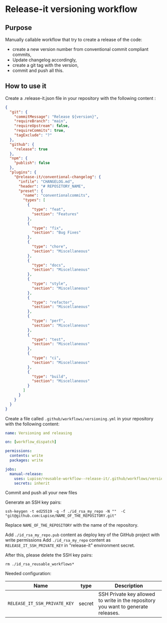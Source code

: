 # Release-it versioning workflow

## Purpose

Manually callable workflow that try to create a release of the code:
- create a new version number from conventional commit compliant commits,
- Update changelog accordingly,
- create a git tag with the version,
- commit and push all this.

## How to use it

Create a .release-it.json file in your repository with the following content : 

```json
{
  "git": {
    "commitMessage": "Release ${version}",
    "requireBranch": "main",
    "requireUpstream": false,
    "requireCommits": true,
    "tagExclude": "?"
  },
  "github": {
    "release": true
  },
  "npm": {
    "publish": false
  },
  "plugins": {
    "@release-it/conventional-changelog": {
      "infile": "CHANGELOG.md",
      "header": "# REPOSITORY_NAME",
      "preset": {
        "name": "conventionalcommits",
        "types": [
          {
            "type": "feat",
            "section": "Features"
          },
          {
            "type": "fix",
            "section": "Bug Fixes"
          },
          {
            "type": "chore",
            "section": "Miscellaneous"
          },
          {
            "type": "docs",
            "section": "Miscellaneous"
          },
          {
            "type": "style",
            "section": "Miscellaneous"
          },
          {
            "type": "refactor",
            "section": "Miscellaneous"
          },
          {
            "type": "perf",
            "section": "Miscellaneous"
          },
          {
            "type": "test",
            "section": "Miscellaneous"
          },
          {
            "type": "ci",
            "section": "Miscellaneous"
          },
          {
            "type": "build",
            "section": "Miscellaneous"
          }
        ]
      }
    }
  }
}

```

Create a file called `.github/workflows/versioning.yml` in your repository with the following content: 

```yaml
name: Versioning and releasing

on: [workflow_dispatch]

permissions:
  contents: write
  packages: write

jobs:
  manual-release:
    uses: Lupise/reusable-workflow--release-it/.github/workflows/versioning.yml@v1
    secrets: inherit
```

Commit and push all your new files

Generate an SSH key pairs:

```shell
ssh-keygen -t ed25519 -q -f ./id_rsa_my_repo -N ""  -C "git@github.com:Lupise/NAME_OF_THE_REPOSITORY.git"
```

Replace `NAME_OF_THE_REPOSITORY` with the name of the repository.

Add `./id_rsa_my_repo.pub` content as deploy key of the GitHub project with write permissions
Add `./id_rsa_my_repo` content as `RELEASE_IT_SSH_PRIVATE_KEY` in "release-it" environment secret.

After this, please delete the SSH key pairs:

```shell
rm ./id_rsa_reusable_workflows*
```

Needed configuration:

| Name                         | type   | Description                                                                       |
|------------------------------|--------|-----------------------------------------------------------------------------------|
| `RELEASE_IT_SSH_PRIVATE_KEY` | secret | SSH Private key allowed to write in the repository you want to generate releases. |
